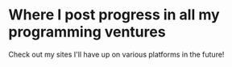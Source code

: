 # Where I post progress in all my programming ventures

Check out my sites I'll have up on various platforms in the future!
